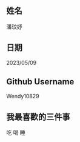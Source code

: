 姓名
----
潘玟妤

日期
----
2023/05/09

Github Username
---------------
Wendy10829

我最喜歡的三件事
---------------
吃 喝 睡
